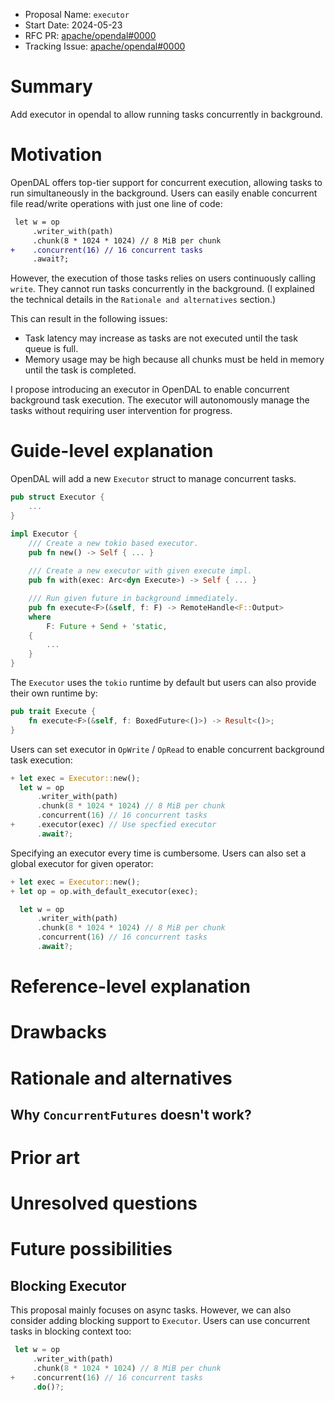 - Proposal Name: `executor`
- Start Date: 2024-05-23
- RFC PR: [apache/opendal#0000](https://github.com/apache/opendal/pull/0000)
- Tracking Issue: [apache/opendal#0000](https://github.com/apache/opendal/issues/0000)

# Summary

Add executor in opendal to allow running tasks concurrently in background.

# Motivation

OpenDAL offers top-tier support for concurrent execution, allowing tasks to run simultaneously in the background. Users can easily enable concurrent file read/write operations with just one line of code:

```diff
 let w = op
     .writer_with(path)
     .chunk(8 * 1024 * 1024) // 8 MiB per chunk
+    .concurrent(16) // 16 concurrent tasks
     .await?;
```

However, the execution of those tasks relies on users continuously calling `write`. They cannot run tasks concurrently in the background. (I explained the technical details in the `Rationale and alternatives` section.)

This can result in the following issues:

- Task latency may increase as tasks are not executed until the task queue is full.
- Memory usage may be high because all chunks must be held in memory until the task is completed.

I propose introducing an executor in OpenDAL to enable concurrent background task execution. The executor will autonomously manage the tasks without requiring user intervention for progress.

# Guide-level explanation

OpenDAL will add a new `Executor` struct to manage concurrent tasks.

```rust
pub struct Executor {
    ...
}

impl Executor {
    /// Create a new tokio based executor.
    pub fn new() -> Self { ... }
    
    /// Create a new executor with given execute impl.
    pub fn with(exec: Arc<dyn Execute>) -> Self { ... }

    /// Run given future in background immediately.
    pub fn execute<F>(&self, f: F) -> RemoteHandle<F::Output>
    where
        F: Future + Send + 'static,
    {
        ...
    }
}
```

The `Executor` uses the `tokio` runtime by default but users can also provide their own runtime by:

```rust
pub trait Execute {
    fn execute<F>(&self, f: BoxedFuture<()>) -> Result<()>;
}
```

Users can set executor in `OpWrite` / `OpRead` to enable concurrent background task execution:

```rust
+ let exec = Executor::new();
  let w = op
      .writer_with(path)
      .chunk(8 * 1024 * 1024) // 8 MiB per chunk
      .concurrent(16) // 16 concurrent tasks
+     .executor(exec) // Use specfied executor
      .await?;
```

Specifying an executor every time is cumbersome. Users can also set a global executor for given operator:

```rust
+ let exec = Executor::new();
+ let op = op.with_default_executor(exec);

  let w = op
      .writer_with(path)
      .chunk(8 * 1024 * 1024) // 8 MiB per chunk
      .concurrent(16) // 16 concurrent tasks
      .await?;
```

# Reference-level explanation

# Drawbacks

# Rationale and alternatives

## Why `ConcurrentFutures` doesn't work?

# Prior art

# Unresolved questions

# Future possibilities

## Blocking Executor

This proposal mainly focuses on async tasks. However, we can also consider adding blocking support to `Executor`. Users can use concurrent tasks in blocking context too:

```rust
 let w = op
     .writer_with(path)
     .chunk(8 * 1024 * 1024) // 8 MiB per chunk
+    .concurrent(16) // 16 concurrent tasks
     .do()?;
```
